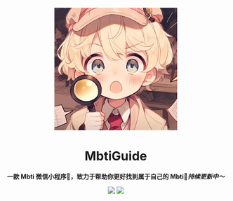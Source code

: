 <p align="center">
    <a href="" target="_blank">
      <img src="./docs/img/icon.jpg" width="280" />
    </a>
</p>
<h1 align="center">MbtiGuide</h1>
<p align="center"><strong>一款 Mbti 微信小程序🚀，致力于帮助你更好找到属于自己的 Mbti🌱<em>持续更新中～</em></strong></p>
<div align="center">
    <a href=""><img src="https://img.shields.io/badge/github-项目地址-yellow.svg?style=plasticr"></a>
    <a href=""><img src="https://img.shields.io/badge/前端-项目地址-blueviolet.svg?style=plasticr"></a>
</div>
